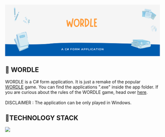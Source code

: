 <img src="IMG/banner.png" />

<h2> 🎰 WORDLE </h2>
WORDLE is a C# form application. It is just a remake of the popular <a href="https://www.nytimes.com/games/wordle/index.html">WORDLE</a> game. You can find the applications ".exe" inside the app folder. If you are curious about the rules of the WORDLE game, head over <a href="https://en.wikipedia.org/wiki/Wordle">here</a>. 
<br/>
<br/>
DISCLAIMER : The application can be only played in Windows.

<h2> 📱TECHNOLOGY STACK </h2>
<a href="https://docs.microsoft.com/en-us/dotnet/csharp/"><img src="https://img.shields.io/badge/C%23-%20-brightgreen" /></a>
